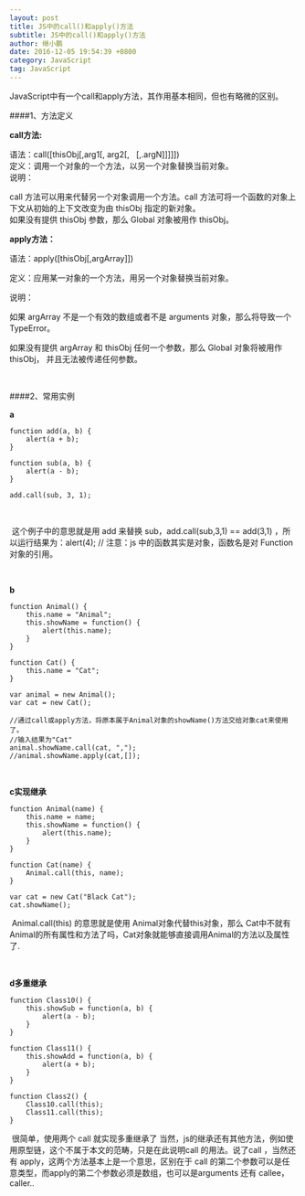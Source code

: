 ```yaml
---
layout: post
title: JS中的call()和apply()方法
subtitle: JS中的call()和apply()方法
author: 继小鹏
date: 2016-12-05 19:54:39 +0800
category: JavaScript
tag: JavaScript
---
```

JavaScript中有一个call和apply方法，其作用基本相同，但也有略微的区别。


####1、方法定义

**call方法:**

语法：call([thisObj[,arg1[, arg2[,   [,.argN]]]]])       
定义：调用一个对象的一个方法，以另一个对象替换当前对象。             
说明：             

call 方法可以用来代替另一个对象调用一个方法。call 方法可将一个函数的对象上下文从初始的上下文改变为由 thisObj 指定的新对象。         
如果没有提供 thisObj 参数，那么 Global 对象被用作 thisObj。


**apply方法：**

语法：apply([thisObj[,argArray]])

定义：应用某一对象的一个方法，用另一个对象替换当前对象。

说明：

如果 argArray 不是一个有效的数组或者不是 arguments 对象，那么将导致一个 TypeError。

如果没有提供 argArray 和 thisObj 任何一个参数，那么 Global 对象将被用作 thisObj， 并且无法被传递任何参数。

 

####2、常用实例


**a**

    function add(a, b) {
        alert(a + b);
    }

    function sub(a, b) {
        alert(a - b);
    }

    add.call(sub, 3, 1);
  


 这个例子中的意思就是用 add 来替换 sub，add.call(sub,3,1) == add(3,1) ，所以运行结果为：alert(4); // 注意：js 中的函数其实是对象，函数名是对 Function 对象的引用。

 

**b**

    function Animal() {
        this.name = "Animal";
        this.showName = function() {
            alert(this.name);
        }
    }

    function Cat() {
        this.name = "Cat";
    }

    var animal = new Animal();
    var cat = new Cat();

    //通过call或apply方法，将原本属于Animal对象的showName()方法交给对象cat来使用了。
    //输入结果为"Cat"
    animal.showName.call(cat, ",");
    //animal.showName.apply(cat,[]);

 

**c实现继承**

    function Animal(name) {
        this.name = name;
        this.showName = function() {
            alert(this.name);
        }
    }

    function Cat(name) {
        Animal.call(this, name);
    }

    var cat = new Cat("Black Cat");
    cat.showName();

 Animal.call(this) 的意思就是使用 Animal对象代替this对象，那么 Cat中不就有Animal的所有属性和方法了吗，Cat对象就能够直接调用Animal的方法以及属性了.

 

**d多重继承**

    function Class10() {
        this.showSub = function(a, b) {
            alert(a - b);
        }
    }

    function Class11() {
        this.showAdd = function(a, b) {
            alert(a + b);
        }
    }

    function Class2() {
        Class10.call(this);
        Class11.call(this);
    }

 很简单，使用两个 call 就实现多重继承了
当然，js的继承还有其他方法，例如使用原型链，这个不属于本文的范畴，只是在此说明call 的用法。说了call ，当然还有 
apply，这两个方法基本上是一个意思，区别在于 call 
的第二个参数可以是任意类型，而apply的第二个参数必须是数组，也可以是arguments
还有 callee，caller..